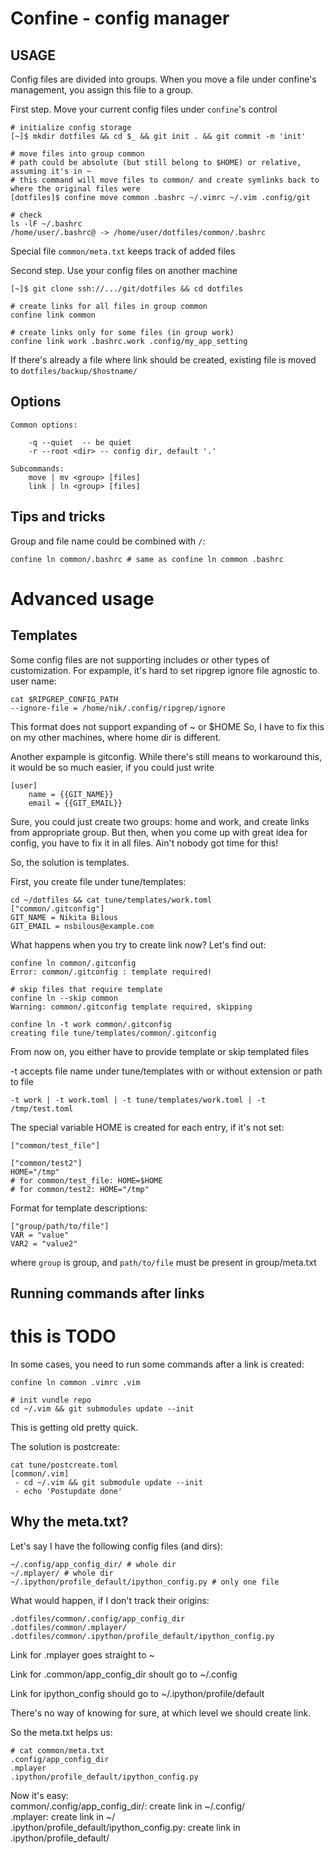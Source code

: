 Confine - config manager
========================

USAGE
--------
Config files are divided into groups. When you move a file under confine's management, you assign
this file to a group.

First step. Move your current config files under `confine`'s control

```
# initialize config storage
[~]$ mkdir dotfiles && cd $_ && git init . && git commit -m 'init'

# move files into group common
# path could be absolute (but still belong to $HOME) or relative, assuming it's in ~
# this command will move files to common/ and create symlinks back to where the original files were
[dotfiles]$ confine move common .bashrc ~/.vimrc ~/.vim .config/git

# check
ls -lF ~/.bashrc
/home/user/.bashrc@ -> /home/user/dotfiles/common/.bashrc

```

Special file `common/meta.txt` keeps track of added files 



Second step. Use your config files on another machine

```
[~]$ git clone ssh://.../git/dotfiles && cd dotfiles

# create links for all files in group common
confine link common

# create links only for some files (in group work)
confine link work .bashrc.work .config/my_app_setting
```

If there's already a file where link should be created, existing file is moved to `dotfiles/backup/$hostname/`

Options
-------

```
Common options:

    -q --quiet  -- be quiet
    -r --root <dir> -- config dir, default '.'

Subcommands:
    move | mv <group> [files]
    link | ln <group> [files]

```

Tips and tricks
---------------

Group and file name could be combined with `/`:
```
confine ln common/.bashrc # same as confine ln common .bashrc
```

Advanced usage
==============

Templates
---------

Some config files are not supporting includes or other types of customization.
For expample, it's hard to set ripgrep ignore file agnostic to user name:

```
cat $RIPGREP_CONFIG_PATH
--ignore-file = /home/nik/.config/ripgrep/ignore
```
This format does not support expanding of ~ or $HOME
So, I have to fix this on my other machines, where home dir is different.


Another expample is gitconfig. While there's still means to workaround this,
it would be so much easier, if you could just write
```
[user]
    name = {{GIT_NAME}}
    email = {{GIT_EMAIL}}
```

Sure, you could just create two groups: home and work, and create links from appropriate group.
But then, when you come up with great idea for config, you have to fix it in all files. Ain't nobody got time for this!

So, the solution is templates.

First, you create file under tune/templates:
```
cd ~/dotfiles && cat tune/templates/work.toml
["common/.gitconfig"]
GIT_NAME = Nikita Bilous
GIT_EMAIL = nsbilous@example.com

```

What happens when you try to create link now? Let's find out:
```
confine ln common/.gitconfig
Error: common/.gitconfig : template required!

# skip files that require template
confine ln --skip common
Warning: common/.gitconfig template required, skipping

confine ln -t work common/.gitconfig
creating file tune/templates/common/.gitconfig

```

From now on, you either have to provide template or skip templated files

-t accepts file name under tune/templates with or without extension or path to file

```
-t work | -t work.toml | -t tune/templates/work.toml | -t /tmp/test.toml
```

The special variable HOME is created for each entry, if it's not set:
```
["common/test_file"]

["common/test2"]
HOME="/tmp"
# for common/test_file: HOME=$HOME
# for common/test2: HOME="/tmp"
```

Format for template descriptions:
```
["group/path/to/file"]
VAR = "value"
VAR2 = "value2"
```
where `group` is group, and `path/to/file` must be present in group/meta.txt

Running commands after links
----------------------------

# this is TODO
In some cases, you need to run some commands after a link is created:
```
confine ln common .vimrc .vim

# init vundle repo
cd ~/.vim && git submodules update --init
```

This is getting old pretty quick.

The solution is postcreate:
```
cat tune/postcreate.toml
[common/.vim]
 - cd ~/.vim && git submodule update --init
 - echo 'Postupdate done'
```

Why the meta.txt?
-----------------

Let's say I have the following config files (and dirs):
```
~/.config/app_config_dir/ # whole dir
~/.mplayer/ # whole dir
~/.ipython/profile_default/ipython_config.py # only one file
```

What would happen, if I don't track their origins:
```
.dotfiles/common/.config/app_config_dir
.dotfiles/common/.mplayer/
.dotfiles/common/.ipython/profile_default/ipython_config.py
```

Link for .mplayer goes straight to ~

Link for .common/app_config_dir shoult go to ~/.config

Link for ipython_config should go to ~/.ipython/profile/default

There's no way of knowing for sure, at which level we should create link.

So the meta.txt helps us:
```
# cat common/meta.txt
.config/app_config_dir
.mplayer
.ipython/profile_default/ipython_config.py
```

Now it's easy:  
common/.config/app_config_dir/: create link in ~/.config/  
.mplayer: create link in ~/  
.ipython/profile_default/ipython_config.py: create link in .ipython/profile_default/
